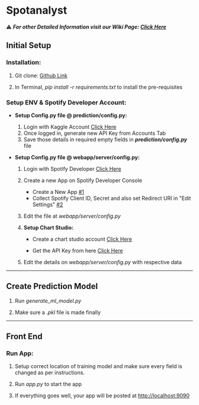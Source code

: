 # Spotanalyst

⚠ _**For other Detailed Information visit our Wiki Page: [Click Here](https://github.com/VijayasaiVS/spotanalyst/wiki)**_

## Initial Setup

### Installation:

1. Git clone: [Github Link](https://github.com/VijayasaiVS/spotanalyst.git)

2. In Terminal, 
              _pip install -r requirements.txt_ 
   to install the pre-requisites

### Setup ENV & Spotify Developer Account:

  *   **Setup Config.py file @ prediction/config.py:**

        1. Login with Kaggle Account [Click Here](https://www.kaggle.com)
        2. Once logged in, generate new API Key from Accounts Tab
        3. Save those details in required empty fields in _**prediction/config.py**_ file


   *   **Setup Config.py file @ webapp/server/config.py:**

        1. Login with Spotify Developer [Click Here](https://developer.spotify.com/dashboard/) 

        2. Create a new App on Spotify Developer Console
            * Create a New App [#1](https://imgur.com/a/JjOiss1)
            * Collect Spotify Client ID, Secret and also set Redirect URI in "Edit Settings" [#2](https://imgur.com/a/zwZobZj)

        3. Edit the  file at _webapp/server/config.py_

        4. **Setup Chart Studio:**

             * Create a chart studio account [Click Here](https://plotly.com/chart-studio/)

             * Get the API Key from here [Click Here](https://chart-studio.plotly.com/settings/api)

         5. Edit the details on _webapp/server/config.py_ with respective data


***


## Create Prediction Model

1. Run _generate_ml_model.py_

2. Make sure a _.pkl_ file is made finally


***

## Front End

### Run App:

1. Setup correct location of training model and make sure every field is changed as per instructions.

2. Run _app.py_ to start the app

3. If everything goes well, your app will be posted at [http://localhost:9090](http://localhost:9090)
